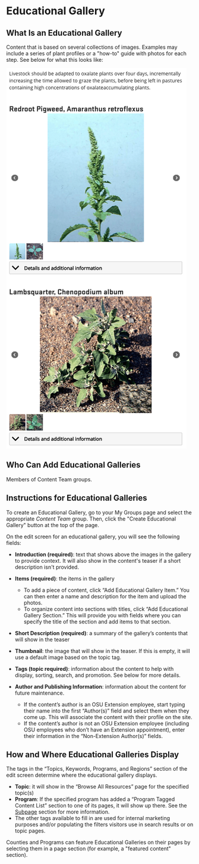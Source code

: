 # Educational Gallery

## What Is an Educational Gallery

Content that is based on several collections of images. Examples may include a series of plant profiles or a "how-to" guide with photos for each step. See below for what this looks like:

![Educational Gallery Example](../images/educational-gallery-sample.png)

## Who Can Add Educational Galleries

Members of Content Team groups.

## Instructions for Educational Galleries

To create an Educational Gallery, go to your My Groups page and select the appropriate *Content Team* group. Then, click the "Create Educational Gallery" button at the top of the page.

On the edit screen for an educational gallery, you will see the following fields:

  - **Introduction (required)**: text that shows above the images in the gallery to provide context. It will also show in the content's teaser if a short description isn't provided.
  - **Items (required)**: the items in the gallery
    - To add a piece of content, click “Add Educational Gallery Item.” You can then enter a name and description for the item and upload the photos.
    - To organize content into sections with titles, click “Add Educational Gallery Section.” This will provide you with fields where you can specify the title of the section and add items to that section.

  - **Short Description (required)**: a summary of the gallery’s contents that will show in the teaser
  - **Thumbnail**: the image that will show in the teaser. If this is empty, it will use a default image based on the topic tag.
  - **Tags (topic required)**: information about the content to help with display, sorting, search, and promotion. See below for more details.
  - **Author and Publishing Information**: information about the content for future maintenance.
    - If the content’s author is an OSU Extension employee, start typing their name into the first “Author(s)” field and select them when they come up. This will associate the content with their profile on the site.
    - If the content’s author is not an OSU Extension employee (including OSU employees who don’t have an Extension appointment), enter their information in the “Non-Extension Author(s)” fields.

## How and Where Educational Galleries Display

The tags in the “Topics, Keywords, Programs, and Regions” section of the edit screen determine where the educational gallery displays.

  - **Topic**: it will show in the “Browse All Resources” page for the specified topic(s)
  - **Program**: If the specified program has added a “Program Tagged Content List” section to one of its pages, it will show up there. See the [Subpage](#subpage) section for more information.
  - The other tags available to fill in are used for internal marketing purposes and/or populating the filters visitors use in search results or on topic pages.

Counties and Programs can feature Educational Galleries on their pages by selecting them in a page section (for example, a "featured content" section).
